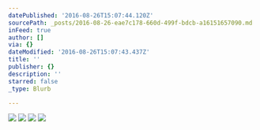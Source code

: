```yaml
---
datePublished: '2016-08-26T15:07:44.120Z'
sourcePath: _posts/2016-08-26-eae7c178-660d-499f-bdcb-a16151657090.md
inFeed: true
author: []
via: {}
dateModified: '2016-08-26T15:07:43.437Z'
title: ''
publisher: {}
description: ''
starred: false
_type: Blurb

---
```

![](https://the-grid-user-content.s3-us-west-2.amazonaws.com/39fe9b79-6fe4-4810-8885-3f88635fe5c2.jpg)
![](https://the-grid-user-content.s3-us-west-2.amazonaws.com/dffbd278-5325-499a-be4c-3a95df400f0f.jpg)
![](https://imgflo.herokuapp.com/graph/vahj1ThiexotieMo/1a3fefa11ae12ce506b1bf37f506ddd7/croprotate.jpg?cropheight=2348&cropwidth=3525&degrees=0&input=https%3A%2F%2Fthe-grid-user-content.s3-us-west-2.amazonaws.com%2F0a7dc884-37e9-44dc-91ee-6d6f97602f83.jpg&x=0&y=0)
![](https://the-grid-user-content.s3-us-west-2.amazonaws.com/a7b5b7ec-55bc-499f-8bbc-12abf7c40d67.jpg)